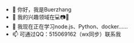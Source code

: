 - 👋 你好，我是Buerzhang
- 👀 我的兴趣领域在💻📷🎵
- 🌱 我现在正在学习node.js、Python、docker......
- 📫 可通过QQ：515069162（wx同步）联系我
